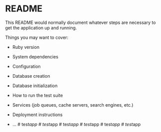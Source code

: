 # README

This README would normally document whatever steps are necessary to get the
application up and running.

Things you may want to cover:

* Ruby version

* System dependencies

* Configuration

* Database creation

* Database initialization

* How to run the test suite

* Services (job queues, cache servers, search engines, etc.)

* Deployment instructions

* ...
#   t e s t _ a p p  
 #   t e s t _ a p p  
 #   t e s t _ a p p  
 #   t e s t _ a p p  
 #   t e s t _ a p p  
 #   t e s t _ a p p  
 